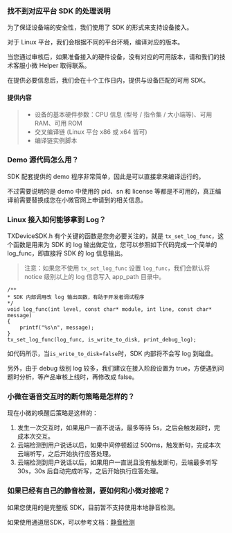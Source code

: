 ### 找不到对应平台 SDK 的处理说明

为了保证设备端的安全性，我们使用了 SDK 的形式来支持设备接入。

对于 Linux 平台，我们会根据不同的平台环境，编译对应的版本。

当您通过审核后，如果准备接入的硬件设备，没有对应的可用版本，请和我们的技术客服小微 Helper 取得联系。

在提供必要信息后，我们会在十个工作日内，提供与设备匹配的可用 SDK。

#### 提供内容

>* 设备的基本硬件参数：CPU 信息 (型号 / 指令集 / 大小端等)、可用 RAM、可用 ROM
>* 交叉编译链 (Linux 平台 x86 或 x64 皆可)
>* 编译链实例脚本

### Demo 源代码怎么用？
SDK 配套提供的 demo 程序非常简单，因此是可以直接拿来编译运行的。

不过需要说明的是 demo 中使用的 pid、sn 和 license 等都是不可用的，真正编译前需要替换成您在小微官网上申请到的相关信息。

### Linux 接入如何能够拿到 Log？
TXDeviceSDK.h 有个关键的函数是您务必要关注的，就是 ```tx_set_log_func```，这个函数是用来为 SDK 的 log 输出做定位，您可以参照如下代码完成一个简单的 log_func，即直接将 SDK 的 log 信息输出。

> 注意：如果您不使用 ``tx_set_log_func`` 设置 ``log_func``，我们会默认将 notice 级别以上的 log 信息写入 app_path 目录中。

```
/**
* SDK 内部调用改 log 输出函数，有助于开发者调试程序
*/
void log_func(int level, const char* module, int line, const char* message)
{
    printf("%s\n", message);
}
tx_set_log_func(log_func, is_write_to_disk, print_debug_log);
```
如代码所示，当``is_write_to_disk=false``时，SDK 内部将不会写 log 到磁盘。

另外，由于 debug 级别 log 较多，我们建议在接入阶段设置为 true，方便遇到问题时分析，等产品审核上线时，再修改成 false。

### 小微在语音交互时的断句策略是怎样的？
现在小微的唤醒后策略是这样的：

1. 发生一次交互时，如果用户一直不说话，最多等待 5s，之后会触发超时，完成本次交互。
2. 云端检测到用户说话以后，如果中间停顿超过 500ms，触发断句，完成本次云端听写，之后开始执行应答处理。
3. 云端检测到用户说话以后，如果用户一直说且没有触发断句，云端最多听写 30s，30s 后自动完成听写，之后开始执行应答处理。

### 如果已经有自己的静音检测，要如何和小微对接呢？
如果您使用的是完整版 SDK，目前暂不支持使用本地静音检测。

如果使用通道层SDK，可以参考文档：[静音检测](https://xiaowei.qcloud.com/wiki/#TechMisc_mute_detect)
